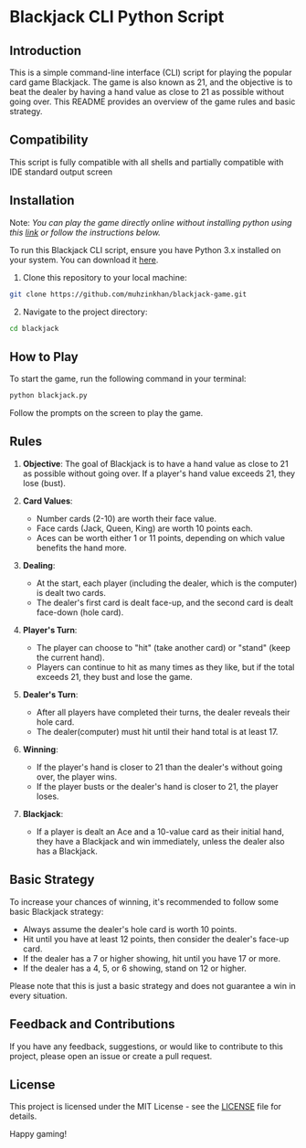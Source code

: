 # Blackjack CLI Python Script

## Introduction

This is a simple command-line interface (CLI) script for playing the popular card game Blackjack. The game is also known as 21, and the objective is to beat the dealer by having a hand value as close to 21 as possible without going over. This README provides an overview of the game rules and basic strategy.

## Compatibility

This script is fully compatible with all shells and partially compatible with IDE standard output screen

## Installation

Note: *You can play the game directly online without installing python using this [link]() or follow the instructions below.*

To run this Blackjack CLI script, ensure you have Python 3.x installed on your system. You can download it [here](https://www.python.org/downloads/).

1. Clone this repository to your local machine:

```bash
git clone https://github.com/muhzinkhan/blackjack-game.git
```

2. Navigate to the project directory:

```bash
cd blackjack
```

## How to Play

To start the game, run the following command in your terminal:

```bash
python blackjack.py
```

Follow the prompts on the screen to play the game.

## Rules

1. **Objective**: The goal of Blackjack is to have a hand value as close to 21 as possible without going over. If a player's hand value exceeds 21, they lose (bust).

2. **Card Values**:
   - Number cards (2-10) are worth their face value.
   - Face cards (Jack, Queen, King) are worth 10 points each.
   - Aces can be worth either 1 or 11 points, depending on which value benefits the hand more.

3. **Dealing**:
   - At the start, each player (including the dealer, which is the computer) is dealt two cards.
   - The dealer's first card is dealt face-up, and the second card is dealt face-down (hole card).

4. **Player's Turn**:
   - The player can choose to "hit" (take another card) or "stand" (keep the current hand).
   - Players can continue to hit as many times as they like, but if the total exceeds 21, they bust and lose the game.

5. **Dealer's Turn**:
   - After all players have completed their turns, the dealer reveals their hole card.
   - The dealer(computer) must hit until their hand total is at least 17.

6. **Winning**:
   - If the player's hand is closer to 21 than the dealer's without going over, the player wins.
   - If the player busts or the dealer's hand is closer to 21, the player loses.

7. **Blackjack**:
   - If a player is dealt an Ace and a 10-value card as their initial hand, they have a Blackjack and win immediately, unless the dealer also has a Blackjack.

## Basic Strategy

To increase your chances of winning, it's recommended to follow some basic Blackjack strategy:

- Always assume the dealer's hole card is worth 10 points.
- Hit until you have at least 12 points, then consider the dealer's face-up card.
- If the dealer has a 7 or higher showing, hit until you have 17 or more.
- If the dealer has a 4, 5, or 6 showing, stand on 12 or higher.

Please note that this is just a basic strategy and does not guarantee a win in every situation.

## Feedback and Contributions

If you have any feedback, suggestions, or would like to contribute to this project, please open an issue or create a pull request.

## License

This project is licensed under the MIT License - see the [LICENSE](LICENSE) file for details.

Happy gaming!